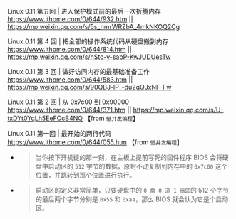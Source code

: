 
Linux 0.11 第五回 | 进入保护模式前的最后一次折腾内存 https://www.ithome.com/0/644/932.htm || https://mp.weixin.qq.com/s/5s_nmrWRZbA_4mkNKOQ2Cg

Linux 0.11 第 4 回 | 把全部的操作系统代码从硬盘搬到内存 https://www.ithome.com/0/644/814.htm || https://mp.weixin.qq.com/s/hStc-y-sabP-KwJUDUesTw

Linux 0.11 第 3 回 | 做好访问内存的最基础准备工作 https://www.ithome.com/0/644/583.htm || https://mp.weixin.qq.com/s/90QBJ-lP_-du2qQJxNF-Fw

Linux 0.11 第 2 回 | 从 0x7c00 到 0x90000 https://www.ithome.com/0/644/371.htm || https://mp.weixin.qq.com/s/U-txDYt0YqLh5EeFOcB4NQ  【from `低并发编程`】

Linux 0.11 第一回 | 最开始的两行代码 https://www.ithome.com/0/644/055.htm  【from `低并发编程`】
- > 当你按下开机键的那一刻，在主板上提前写死的固件程序 BIOS 会将硬盘中启动区的 `512` 字节的数据，原封不动复制到内存中的 `0x7c00` 这个位置，并跳转到那个位置进行执行。
- > 启动区的定义非常简单，只要硬盘中的 `0 盘 0 道 1 扇区`的 512 个字节的最后两个字节分别是 `0x55` 和 `0xaa`，那么 BIOS 就会认为它是个启动区。
